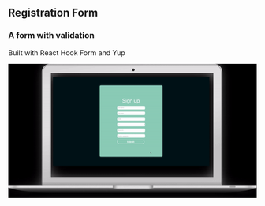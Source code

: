 ## Registration Form
### A form with validation

Built with React Hook Form and Yup

<img src="https://raw.githubusercontent.com/YevhenYevhen/registration-form/main/form.gif" />
